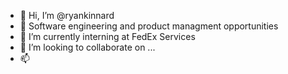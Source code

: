 - 👋 Hi, I’m @ryankinnard
- 👀 Software engineering and product managment opportunities 
- 🌱 I’m currently interning at FedEx Services
- 💞️ I’m looking to collaborate on ...
- 📫 

<!---
ryankinnard/ryankinnard is a ✨ special ✨ repository because its `README.md` (this file) appears on your GitHub profile.
You can click the Preview link to take a look at your changes.
--->
